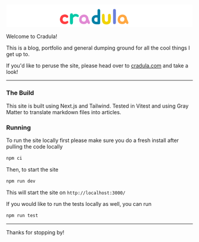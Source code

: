 <p align="center">
    <img src="/assets/cradula.svg"/>
</p>

Welcome to Cradula!

This is a blog, portfolio and general dumping ground for all the cool things I get up to.

If you'd like to peruse the site, please head over to [cradula.com](https://www.cradula.com) and take a look!

---

### The Build

This site is built using Next.js and Tailwind. Tested in Vitest and using Gray Matter to translate markdown files into articles.

### Running

To run the site locally first please make sure you do a fresh install after pulling the code locally

```bash
npm ci
```

Then, to start the site

```bash
npm run dev
```

This will start the site on `http://localhost:3000/`

If you would like to run the tests locally as well, you can run

```bash
npm run test
```

---

Thanks for stopping by!

